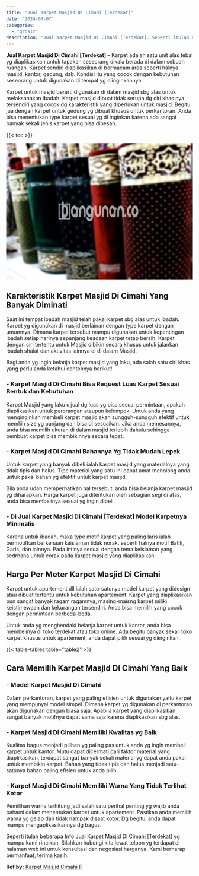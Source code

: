 ```yaml
---
title: "Jual Karpet Masjid Di Cimahi [Terdekat]"
date: "2024-07-07"
categories: 
  - "grosir"
description: "Jual Karpet Masjid Di Cimahi [Terdekat]. Seperti itulah beberapa Info Jual Karpet Masjid Di Cimahi [Terdekat] yg mampu kami rincikan, Silahkan hubungi kita..."
---
```


**Jual Karpet Masjid Di Cimahi \[Terdekat\]** – Karpet adalah satu unit alas tebal yg diaplikasikan untuk tapakan seseorang dikala berada di dalam sebuah ruangan. Karpet sendiri diaplikasikan di bermacam area seperti halnya masjid, kantor, gedung, dsb. Kondisi itu yang cocok dengan kebutuhan seseorang untuk digunakan di tempat yg diinginkannya.

Karpet untuk masjid berarti digunakan di dalam masjid sbg alas untuk melaksanakan ibadah. Karpet masjid dibuat tidak serupa dg ciri khas nya tersendiri yang cocok dg karakteristik yang diperlukan untuk masjid. Begitu jua dengan karpet untuk gedung yg dibuat khusus untuk perkantoran. Anda bisa menentukan type karpet sesuai yg di inginkan karena ada sangat banyak sekali jenis karpet yang bisa dipesan.

{{< toc >}}

![Jual Karpet Masjid Di Cimahi [Terdekat]](/images/grosir-karpet-murah-52.png)

## Karakteristik Karpet Masjid Di Cimahi Yang Banyak Diminati

Saat ini tempat ibadah masjid telah pakai karpet sbg alas untuk ibadah. Karpet yg digunakan di masjid berlainan dengan type karpet dengan umumnya. Dimana karpet tersebut mampu digunakan untuk kepentingan ibadah setiap harinya sepanjang keadaan karpet tetap bersih. Karpet dengan ciri tertentu untuk Masjid dibikin secara khusus untuk jalankan ibadah shalat dan aktivitas lainnya di di dalam Masjid.

Bagi anda yg ingin belanja karpet masjid yang laku, ada salah satu ciri khas yang perlu anda ketahui contohnya berikut!

### \- Karpet Masjid Di Cimahi Bisa Request Luas Karpet Sesuai Bentuk dan Kebutuhan

Karpet Masjid yang laku dijual dg luas yg bisa sesuai permintaan, apakah diaplikasikan untuk perorangan ataupun kelompok. Untuk anda yang menginginkan membeli karpet masjid akan sungguh-sungguh efektif untuk memliih size yg panjang dan bisa di sesuaikan. Jika anda memesannya, anda bisa memilih ukuran di dalam masjid terlebih dahulu sehingga pembuat karpet bisa membikinnya secara tepat.

### \- Karpet Masjid Di Cimahi Bahannya Yg Tidak Mudah Lepek

Untuk karpet yang banyak dibeli ialah karpet masjid yang materialnya yang tidak tipis dan halus. Tipe material yang satu ini dapat amat menolong anda untuk pakai bahan yg efektif untuk karpet masjid.

Bila anda udah memperhatikan hal tersebut, anda bisa belanja karpet masjid yg diharapkan. Harga karpet juga ditentukan oleh sebagian segi di atas, anda bisa membelinya sesuai yg ingin dibeli.

### \- Di Jual Karpet Masjid Di Cimahi \[Terdekat\] Model Karpetnya Minimalis

Karena untuk ibadah, maka type motif karpet yang paling laris ialah bermotifkan berkenaan keislaman tidak norak. seperti halnya motif Batik, Garis, dan lainnya. Pada intinya sesuai dengan tema keislaman yang sedrhana untuk corak pada karpet masjid yang diaplikasikan.

## Harga Per Meter Karpet Masjid Di Cimahi

Karpet untuk apartement dll ialah satu-satunya model karpet yang didesign atau dibuat tertentu untuk kebutuhan apartement. Karpet yang diaplikasikan pun sangat banyak ragam ragamnya, masing-maisng karpet miliki keistimewaan dan kekurangan tersendiri. Anda bisa memilih yang cocok dengan permintaan berbeda-beda.

Untuk anda yg menghendaki belanja karpet untuk kantor, anda bisa membelinya di toko terdekat atau toko online. Ada begitu banyak sekali toko karpet khusus untuk apartement, anda dapat pilih sesuai yg diinginkan.

{{< table-tables table="table2" >}}

## Cara Memilih Karpet Masjid Di Cimahi Yang Baik

### \- Model Karpet Masjid Di Cimahi

Dalam perkantoran, karpet yang paling efisien untuk digunakan yaitu karpet yang mempunyai model simpel. Dimana karpet yg digunakan di perkantoran akan digunakan dengan biasa saja. Apabila karpet yang diaplikasikan sangat banyak motifnya dapat sama saja karena diaplikasikan sbg alas.

### \- Karpet Masjid Di Cimahi Memiliki Kwalitas yg Baik

Kualitas bagus menjadi pilihan yg paling pas untuk anda yg ingin membeli karpet untuk kantor. Mutu dapat dicermati dari faktor material yang diaplikasikan, terdapat sangat banyak sekali material yg dapat anda pakai untuk membikin karpet. Bahan yang tidak tipis dan halus menjadi satu-satunya bahan paling efisien untuk anda pilih.

### \- Karpet Masjid Di Cimahi Memiliki Warna Yang Tidak Terlihat Kotor

Pemilihan warna terhitung jadi salah satu perihal penting yg wajib anda pahami dalam menentukan karpet untuk apartement. Pastikan anda memilih warna yg gelap dan tidak nampak disaat kotor. Dg begitu, anda dapat mampu mengaplikasikannya dg bagus.

Seperti itulah beberapa Info Jual Karpet Masjid Di Cimahi \[Terdekat\] yg mampu kami rincikan, Silahkan hubungi kita lewat telpon yg terdapat di halaman web ini untuk konsultasi dan negosiasi harganya. Kami berharap bermanfaat, terima kasih.

**Ref by:**  [Karpet Masjid Cimahi []](https://id.wikipedia.org/wiki/Karpet)
